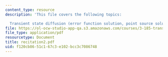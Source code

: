 ```yaml
---
content_type: resource
description: 'This file covers the following topics:

  Transient state diffusion (error function solution, point source solution).'
file: https://ol-ocw-studio-app-qa.s3.amazonaws.com/courses/3-185-transport-phenomena-in-materials-engineering-fall-2003/f120cb8651c167c3e102bcc3c7086748_recitation2.pdf
file_type: application/pdf
resourcetype: Document
title: recitation2.pdf
uid: f120cb86-51c1-67c3-e102-bcc3c7086748
---
```

